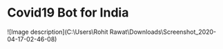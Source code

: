 # Covid19 Bot for India

![Image description](C:\Users\Rohit Rawat\Downloads\Screenshot_2020-04-17-02-46-08)
